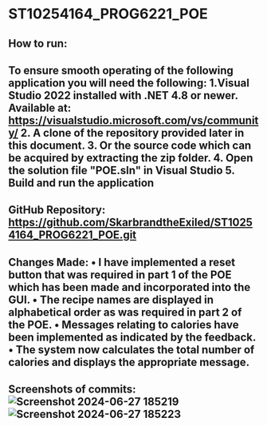 # ST10254164_PROG6221_POE

How to run:
-------------------------------------------------
To ensure smooth operating of the following application you will need the following:
1.Visual Studio 2022 installed with .NET 4.8 or newer. Available at: https://visualstudio.microsoft.com/vs/community/
2.	A clone of the repository provided later in this document.
3.	Or the source code which can be acquired by extracting the zip folder.
4.  Open the solution file "POE.sln" in Visual Studio
5.  Build and run the application
-------------------------------------------------
GitHub Repository:
https://github.com/SkarbrandtheExiled/ST10254164_PROG6221_POE.git 
-------------------------------------------------
Changes Made:
•	I have implemented a reset button that was required in part 1 of the POE which has been made and incorporated into the GUI.
•	The recipe names are displayed in alphabetical order as was required in part 2 of the POE.
•	Messages relating to calories have been implemented as indicated by the feedback.
•	The system now calculates the total number of calories and displays the appropriate message.
-------------------------------------------------
Screenshots of commits:
![Screenshot 2024-06-27 185219](https://github.com/SkarbrandtheExiled/ST10254164_PROG6221_POE/assets/131450052/b9e94d3f-6094-46fa-a715-abd6e408a9cd)
![Screenshot 2024-06-27 185223](https://github.com/SkarbrandtheExiled/ST10254164_PROG6221_POE/assets/131450052/c49a7369-db9f-461a-b6a7-e334cc874224)
-------------------------------------------------
